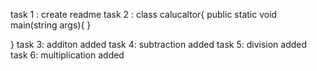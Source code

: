 task 1 : create readme
task 2 : 
class calucaltor{
public static void main(string args){
	}
	
}
task 3: additon added
task 4: subtraction added
task 5: division added
task 6: multiplication added	
